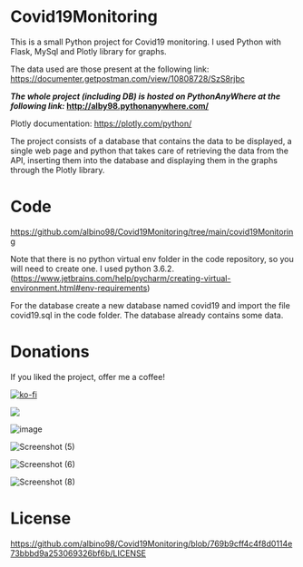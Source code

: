 # Covid19Monitoring

This is a small Python project for Covid19 monitoring. I used Python with Flask, MySql and Plotly library for graphs.

The data used are those present at the following link: https://documenter.getpostman.com/view/10808728/SzS8rjbc

**_The whole project (including DB) is hosted on PythonAnyWhere at the following link:_ http://alby98.pythonanywhere.com/**

Plotly documentation: https://plotly.com/python/

The project consists of a database that contains the data to be displayed, a single web page and python that takes care of retrieving the data from the API, inserting them into the database and displaying them in the graphs through the Plotly library.


# Code
https://github.com/albino98/Covid19Monitoring/tree/main/covid19Monitoring

Note that there is no python virtual env folder in the code repository, so you will need to create one. I used python 3.6.2. (https://www.jetbrains.com/help/pycharm/creating-virtual-environment.html#env-requirements)

For the database create a new database named covid19 and import the file covid19.sql in the code folder. The database already contains some data.


# Donations

If you liked the project, offer me a coffee!

[![ko-fi](https://ko-fi.com/img/githubbutton_sm.svg)](https://ko-fi.com/U7U84GRKK)


[![](https://www.paypalobjects.com/en_US/i/btn/btn_donateCC_LG.gif)](https://www.paypal.com/cgi-bin/webscr?cmd=_s-xclick&hosted_button_id=3JUUFBA5MUU4Q)

![image](https://user-images.githubusercontent.com/63566699/116815697-093a7180-ab5f-11eb-96f3-67e30c0e581d.png)


![Screenshot (5)](https://user-images.githubusercontent.com/63566699/115144610-e6339c00-a04d-11eb-9170-4f72f969ed53.png)


![Screenshot (6)](https://user-images.githubusercontent.com/63566699/115144618-ecc21380-a04d-11eb-9d44-48e73c621242.png)


![Screenshot (8)](https://user-images.githubusercontent.com/63566699/115144640-0e22ff80-a04e-11eb-9c9e-c826c3730110.png)

# License

https://github.com/albino98/Covid19Monitoring/blob/769b9cff4c4f8d0114e73bbbd9a253069326bf6b/LICENSE
